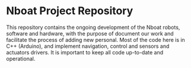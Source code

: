 # Nboat Project Repository 

This repository contains the ongoing development of the Nboat robots, software and hardware, with the purpose of document our work and facilitate the process of adding new personal. Most of the code here is in C++ (Arduino), and implement navigation, control and sensors and actuators drivers. It is important to keep all code up-to-date and operational.

